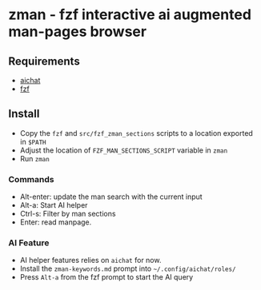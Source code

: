 # zman - fzf interactive ai augmented man-pages browser

## Requirements
- [aichat](https://github.com/sigoden/aichat)
- [fzf](https://github.com/junegunn/fzf)

## Install

- Copy the `fzf` and `src/fzf_zman_sections` scripts to a location exported in `$PATH`
- Adjust the location of `FZF_MAN_SECTIONS_SCRIPT` variable in `zman` 
- Run `zman`

### Commands
- Alt-enter: update the man search with the current input
- Alt-a: Start AI helper
- Ctrl-s: Filter by man sections
- Enter: read manpage.


### AI Feature
- AI helper features relies on `aichat` for now.
- Install the `zman-keywords.md` prompt into `~/.config/aichat/roles/`
- Press `Alt-a` from the fzf prompt to start the AI query
